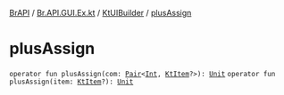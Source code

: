 [BrAPI](../../index.md) / [Br.API.GUI.Ex.kt](../index.md) / [KtUIBuilder](index.md) / [plusAssign](./plus-assign.md)

# plusAssign

`operator fun plusAssign(com: `[`Pair`](https://kotlinlang.org/api/latest/jvm/stdlib/kotlin/-pair/index.html)`<`[`Int`](https://kotlinlang.org/api/latest/jvm/stdlib/kotlin/-int/index.html)`, `[`KtItem`](../-kt-item/index.md)`?>): `[`Unit`](https://kotlinlang.org/api/latest/jvm/stdlib/kotlin/-unit/index.html)
`operator fun plusAssign(item: `[`KtItem`](../-kt-item/index.md)`?): `[`Unit`](https://kotlinlang.org/api/latest/jvm/stdlib/kotlin/-unit/index.html)